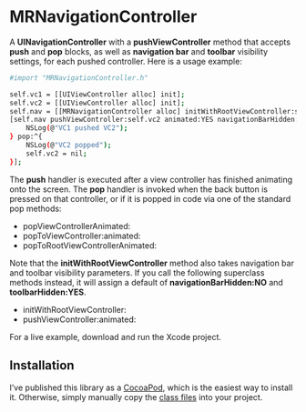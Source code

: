 # MRNavigationController

A **UINavigationController** with a **pushViewController** method that accepts **push** and **pop** blocks, as well as **navigation bar** and **toolbar** visibility settings, for each pushed controller. Here is a usage example:

```sh
#import "MRNavigationController.h"

self.vc1 = [[UIViewController alloc] init];
self.vc2 = [[UIViewController alloc] init];
self.nav = [[MRNavigationController alloc] initWithRootViewController:self.vc1 navigationBarHidden:YES toolbarHidden:YES];
[self.nav pushViewController:self.vc2 animated:YES navigationBarHidden:NO toolbarHidden:NO push:^{
    NSLog(@"VC1 pushed VC2");
} pop:^{
	NSLog(@"VC2 popped");
	self.vc2 = nil;
}];
```
The **push** handler is executed after a view controller has finished animating onto the screen. The **pop** handler is invoked when the back button is pressed on that controller, or if it is popped in code via one of the standard pop methods:

* popViewControllerAnimated:
* popToViewController:animated:
* popToRootViewControllerAnimated:

Note that the **initWithRootViewController** method also takes navigation bar and toolbar visibility parameters. If you call the following superclass methods instead, it will assign a default of **navigationBarHidden:NO** and **toolbarHidden:YES**.

* initWithRootViewController:
* pushViewController:animated:

For a live example, download and run the Xcode project.

## Installation
I’ve published this library as a [CocoaPod], which is the easiest way to install it. Otherwise, simply manually copy the [class files] into your project.

  [CocoaPod]: http://www.cocoapods.org/?q=MRNavigationController
  [class files]: https://github.com/martinrybak/MRNavigationController/tree/master/MRNavigationController/MRNavigationController/MRNavigationController
    

